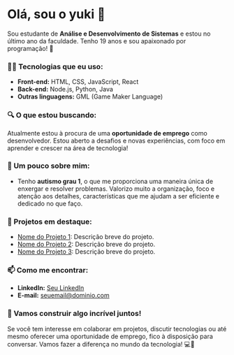 # Olá, sou o yuki 👋

Sou estudante de **Análise e Desenvolvimento de Sistemas** e estou no último ano da faculdade. Tenho 19 anos e sou apaixonado por programação! 🚀

### 🧑‍💻 Tecnologias que eu uso:

- **Front-end:** HTML, CSS, JavaScript, React
- **Back-end:** Node.js, Python, Java
- **Outras linguagens:** GML (Game Maker Language)
  
### 🔍 O que estou buscando:

Atualmente estou à procura de uma **oportunidade de emprego** como desenvolvedor. Estou aberto a desafios e novas experiências, com foco em aprender e crescer na área de tecnologia!

### 🌱 Um pouco sobre mim:

- Tenho **autismo grau 1**, o que me proporciona uma maneira única de enxergar e resolver problemas. Valorizo muito a organização, foco e atenção aos detalhes, características que me ajudam a ser eficiente e dedicado no que faço.
  
### 💼 Projetos em destaque:

- [Nome do Projeto 1](link_do_projeto): Descrição breve do projeto.
- [Nome do Projeto 2](link_do_projeto): Descrição breve do projeto.
- [Nome do Projeto 3](link_do_projeto): Descrição breve do projeto.

### 📫 Como me encontrar:

- **LinkedIn:** [Seu LinkedIn](link)
- **E-mail:** [seuemail@dominio.com](mailto:seuemail@dominio.com)

### 🚀 Vamos construir algo incrível juntos!

Se você tem interesse em colaborar em projetos, discutir tecnologias ou até mesmo oferecer uma oportunidade de emprego, fico à disposição para conversar. Vamos fazer a diferença no mundo da tecnologia! 💻🌟
